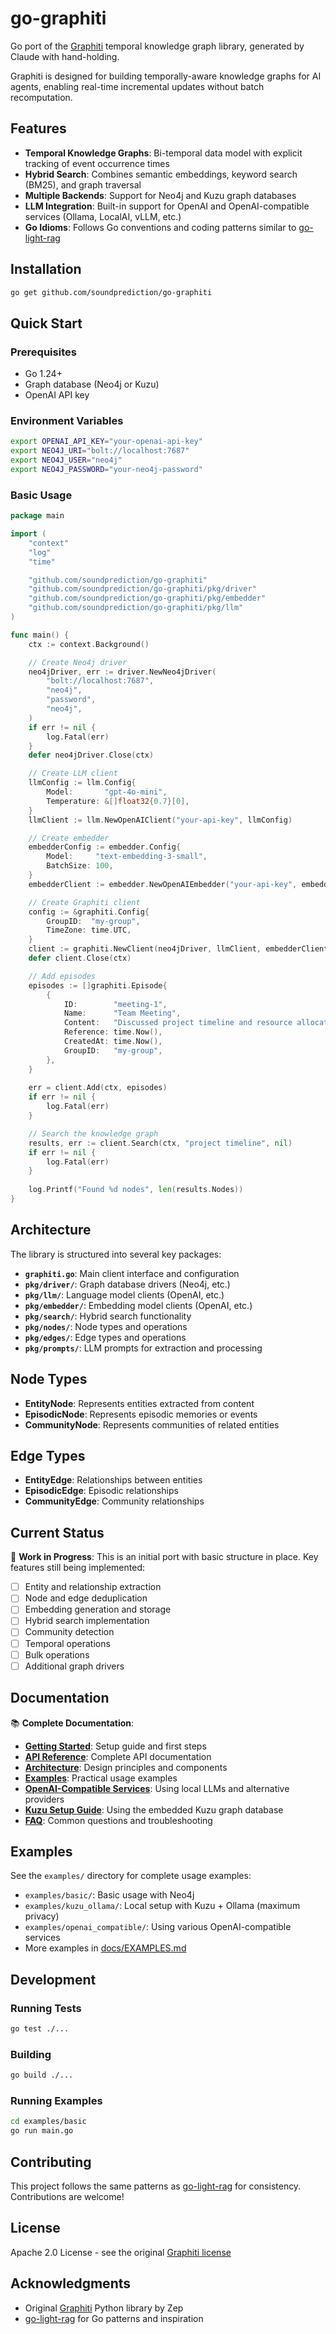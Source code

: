 # go-graphiti

Go port of the [Graphiti](https://github.com/getzep/graphiti) temporal knowledge graph library, generated by Claude with hand-holding.

Graphiti is designed for building temporally-aware knowledge graphs for AI agents, enabling real-time incremental updates without batch recomputation.



## Features

- **Temporal Knowledge Graphs**: Bi-temporal data model with explicit tracking of event occurrence times
- **Hybrid Search**: Combines semantic embeddings, keyword search (BM25), and graph traversal
- **Multiple Backends**: Support for Neo4j and Kuzu graph databases
- **LLM Integration**: Built-in support for OpenAI and OpenAI-compatible services (Ollama, LocalAI, vLLM, etc.)
- **Go Idioms**: Follows Go conventions and coding patterns similar to [go-light-rag](https://github.com/MegaGrindStone/go-light-rag)

## Installation

```bash
go get github.com/soundprediction/go-graphiti
```

## Quick Start

### Prerequisites

- Go 1.24+
- Graph database (Neo4j or Kuzu)
- OpenAI API key

### Environment Variables

```bash
export OPENAI_API_KEY="your-openai-api-key"
export NEO4J_URI="bolt://localhost:7687"
export NEO4J_USER="neo4j"
export NEO4J_PASSWORD="your-neo4j-password"
```

### Basic Usage

```go
package main

import (
    "context"
    "log"
    "time"

    "github.com/soundprediction/go-graphiti"
    "github.com/soundprediction/go-graphiti/pkg/driver"
    "github.com/soundprediction/go-graphiti/pkg/embedder"
    "github.com/soundprediction/go-graphiti/pkg/llm"
)

func main() {
    ctx := context.Background()

    // Create Neo4j driver
    neo4jDriver, err := driver.NewNeo4jDriver(
        "bolt://localhost:7687", 
        "neo4j", 
        "password", 
        "neo4j",
    )
    if err != nil {
        log.Fatal(err)
    }
    defer neo4jDriver.Close(ctx)

    // Create LLM client
    llmConfig := llm.Config{
        Model:       "gpt-4o-mini",
        Temperature: &[]float32{0.7}[0],
    }
    llmClient := llm.NewOpenAIClient("your-api-key", llmConfig)

    // Create embedder
    embedderConfig := embedder.Config{
        Model:     "text-embedding-3-small",
        BatchSize: 100,
    }
    embedderClient := embedder.NewOpenAIEmbedder("your-api-key", embedderConfig)

    // Create Graphiti client
    config := &graphiti.Config{
        GroupID:  "my-group",
        TimeZone: time.UTC,
    }
    client := graphiti.NewClient(neo4jDriver, llmClient, embedderClient, config)
    defer client.Close(ctx)

    // Add episodes
    episodes := []graphiti.Episode{
        {
            ID:        "meeting-1",
            Name:      "Team Meeting",
            Content:   "Discussed project timeline and resource allocation",
            Reference: time.Now(),
            CreatedAt: time.Now(),
            GroupID:   "my-group",
        },
    }
    
    err = client.Add(ctx, episodes)
    if err != nil {
        log.Fatal(err)
    }

    // Search the knowledge graph
    results, err := client.Search(ctx, "project timeline", nil)
    if err != nil {
        log.Fatal(err)
    }
    
    log.Printf("Found %d nodes", len(results.Nodes))
}
```

## Architecture

The library is structured into several key packages:

- **`graphiti.go`**: Main client interface and configuration
- **`pkg/driver/`**: Graph database drivers (Neo4j, etc.)
- **`pkg/llm/`**: Language model clients (OpenAI, etc.)
- **`pkg/embedder/`**: Embedding model clients (OpenAI, etc.)
- **`pkg/search/`**: Hybrid search functionality
- **`pkg/nodes/`**: Node types and operations
- **`pkg/edges/`**: Edge types and operations
- **`pkg/prompts/`**: LLM prompts for extraction and processing

## Node Types

- **EntityNode**: Represents entities extracted from content
- **EpisodicNode**: Represents episodic memories or events  
- **CommunityNode**: Represents communities of related entities

## Edge Types

- **EntityEdge**: Relationships between entities
- **EpisodicEdge**: Episodic relationships
- **CommunityEdge**: Community relationships

## Current Status

🚧 **Work in Progress**: This is an initial port with basic structure in place. Key features still being implemented:

- [ ] Entity and relationship extraction
- [ ] Node and edge deduplication  
- [ ] Embedding generation and storage
- [ ] Hybrid search implementation
- [ ] Community detection
- [ ] Temporal operations
- [ ] Bulk operations
- [ ] Additional graph drivers

## Documentation

📚 **Complete Documentation**:
- **[Getting Started](docs/GETTING_STARTED.md)**: Setup guide and first steps
- **[API Reference](docs/API_REFERENCE.md)**: Complete API documentation
- **[Architecture](docs/ARCHITECTURE.md)**: Design principles and components
- **[Examples](docs/EXAMPLES.md)**: Practical usage examples
- **[OpenAI-Compatible Services](docs/OPENAI_COMPATIBLE.md)**: Using local LLMs and alternative providers
- **[Kuzu Setup Guide](docs/KUZU_SETUP.md)**: Using the embedded Kuzu graph database
- **[FAQ](docs/FAQ.md)**: Common questions and troubleshooting

## Examples

See the `examples/` directory for complete usage examples:

- `examples/basic/`: Basic usage with Neo4j
- `examples/kuzu_ollama/`: Local setup with Kuzu + Ollama (maximum privacy)
- `examples/openai_compatible/`: Using various OpenAI-compatible services
- More examples in [docs/EXAMPLES.md](docs/EXAMPLES.md)

## Development

### Running Tests

```bash
go test ./...
```

### Building

```bash
go build ./...
```

### Running Examples

```bash
cd examples/basic
go run main.go
```

## Contributing

This project follows the same patterns as [go-light-rag](https://github.com/soundprediction/go-light-rag) for consistency. Contributions are welcome!

## License

Apache 2.0 License - see the original [Graphiti license](https://github.com/getzep/graphiti/blob/main/LICENSE)

## Acknowledgments

- Original [Graphiti](https://github.com/getzep/graphiti) Python library by Zep
- [go-light-rag](https://github.com/soundprediction/go-light-rag) for Go patterns and inspiration
